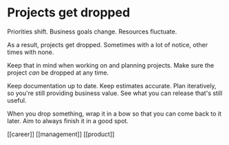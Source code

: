 # Projects get dropped

Priorities shift. Business goals change. Resources fluctuate.

As a result, projects get dropped. Sometimes with a lot of notice, other times with none.

Keep that in mind when working on and planning projects. Make sure the project *can* be dropped at any time.

Keep documentation up to date. Keep estimates accurate. Plan iteratively, so you're still providing business value. See what you can release that's still useful.

When you drop something, wrap it in a bow so that you can come back to it later. Aim to always finish it in a good spot.

[[career]]
[[management]]
[[product]]